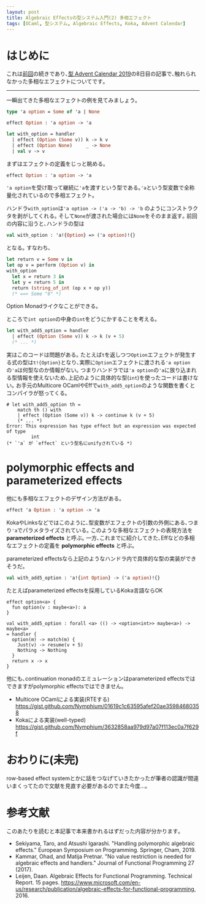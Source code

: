 ```yaml
---
layout: post
title: Algebraic Effectsの型システム入門(2) 多相エフェクト
tags: [OCaml, 型システム, Algebraic Effects, Koka, Advent Calendar]
---
```


# はじめに
これは[前回](https://qiita.com/Nymphium/items/6e9a8bb8d10b8ee145b3)の続きであり､[型 Advent Calendar 2019](https://qiita.com/advent-calendar/2019/type)の8日目の記事で､触れられなかった多相なエフェクトについてです｡

---

一瞬出てきた多相なエフェクトの例を見てみましょう｡

```ocaml
type 'a option = Some of 'a | None

effect Option : 'a option -> 'a

let with_option = handler
  | effect (Option (Some v)) k -> k v
  | effect (Option None)     _ -> None
  | val v -> v
```

まずはエフェクトの定義をじっと眺める｡

```ocaml
effect Option : 'a option -> 'a
```
`'a option`を受け取って継続に`'a`を渡すという型である｡`'a`という型変数で全称量化されているので多相エフェクト｡

ハンドラ`with_option`は`'a option -> ('a -> 'b) -> 'b` のようにコンストラクタを剥がしてくれる｡
そして`None`が渡された場合には`None`をそのまま返す｡
前回の内容に沿うと､ハンドラの型は

```ocaml
val with_option : 'a!{Option} => ('a option)!{}
```
となる｡
すなわち､

```ocaml
let return v = Some v in
let op v = perform (Option v) in
with_option
  let x = return 3 in
  let y = return 5 in
  return (string_of_int (op x + op y))
  (* ==> Some "8" *)
```
Option Monadライクなことができる｡

ところで`int option`の中身の`int`をどうにかすることを考える｡

```ocaml
let with_add5_option = handler
  | effect (Option (Some v)) k -> k (v + 5)
  (* ... *)
```
実はこのコードは問題がある｡
たとえば`t`を返しつつ`Option`エフェクトが発生する式の型は`t!{Option}`となり､実際に`Option`エフェクトに渡される`'a option`の`'a`は何型なのか情報がない｡
つまりハンドラでは`'a option`の`'a`に放り込まれる型情報を使えないため､上記のように具体的な型(`int`)を使ったコードは書けない｡
お手元のMulticore OCamlやEffで`with_add5_option`のような関数を書くとコンパイラが怒ってくる｡

```ocaml:4.06.1+multicoreに起こられる例
# let with_add5_option th =
    match th () with
    | effect (Option (Some v)) k -> continue k (v + 5)
    (* ... *)
Error: This expression has type effect but an expression was expected of type
         int
(* `'a` が `effect` という型名にunifyされている *)
```

# polymorphic effects and parameterized effects
他にも多相なエフェクトのデザイン方法がある｡

```ocaml
effect 'a Option : 'a option -> 'a
```
KokaやLinksなどではこのように､型変数がエフェクトの引数の外側にある､つまり`'a`でパラメタライズされている｡
このような多相なエフェクトの表現方法を **parameterized effects** と呼ぶ｡
一方､これまでに紹介してきた､Effなどの多相なエフェクトの定義を **polymorphic effects** と呼ぶ｡

parameterized effectsなら上記のようなハンドラ内で具体的な型の実装ができそうだ｡

```ocaml
val with_add5_option : 'a!{int Option} -> ('a option)!{}
```
たとえばparameterized effectsを採用しているKoka言語ならOK

```
effect option<a> {
  fun option(v : maybe<a>): a
}

val with_add5_option : forall <a> (() -> <option<int>> maybe<a>) -> maybe<a>
= handler {
  option(m) -> match(m) {
    Just(v) -> resume(v + 5)
    Nothing -> Nothing
  }
  return x -> x
}
```

他にも､continuation monadのエミュレーションはparameterized effectsではできますがpolymorphic effectsではできません｡

- Multicore OCamlによる実装(RTEする) https://gist.github.com/Nymphium/01619c1c63595afef20ae35984680358
- Kokaによる実装(well-typed) https://gist.github.com/Nymphium/3632858aa979d97a07f113ec0a7f629f

# おわりに(未完)
row-based effect systemとかに話をつなげていきたかったが筆者の認識が間違いまくってたので文献を見直す必要があるのでまた今度…｡

# 参考文献
このあたりを読むと本記事で本来書かれるはずだった内容が分かります｡

- Sekiyama, Taro, and Atsushi Igarashi. "Handling polymorphic algebraic effects." European Symposium on Programming. Springer, Cham, 2019.
- Kammar, Ohad, and Matija Pretnar. "No value restriction is needed for algebraic effects and handlers." Journal of Functional Programming 27 (2017).
- Leijen, Daan. Algebraic Effects for Functional Programming. Technical Report. 15 pages. https://www.microsoft.com/en-us/research/publication/algebraic-effects-for-functional-programming, 2016.
